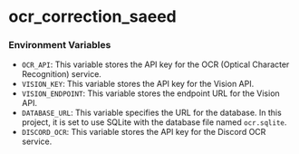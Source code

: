 # ocr_correction_saeed

### Environment Variables

- `OCR_API`: This variable stores the API key for the OCR (Optical Character Recognition) service.
- `VISION_KEY`: This variable stores the API key for the Vision API.
- `VISION_ENDPOINT`: This variable stores the endpoint URL for the Vision API.
- `DATABASE_URL`: This variable specifies the URL for the database. In this project, it is set to use SQLite with the database file named `ocr.sqlite`.
- `DISCORD_OCR`: This variable stores the API key for the Discord OCR service.

